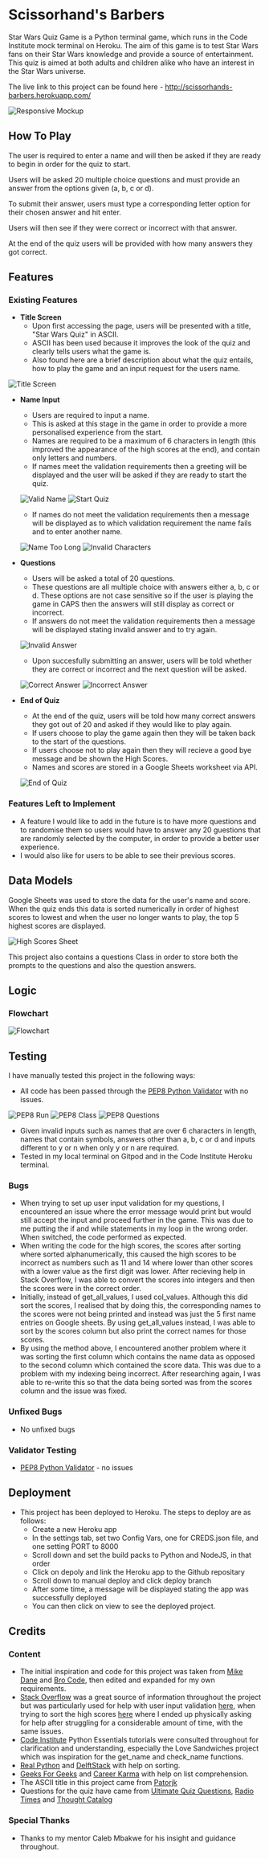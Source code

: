 # Scissorhand's Barbers

Star Wars Quiz Game is a Python terminal game, which runs in the Code Institute mock terminal on Heroku.
The aim of this game is to test Star Wars fans on their Star Wars knowledge and provide a source of entertainment. This quiz is aimed at both adults and children alike who have an interest in the Star Wars universe.

The live link to this project can be found here - http://scissorhands-barbers.herokuapp.com/

![Responsive Mockup](static/assets/img/readme/mock-up.png)

## How To Play

The user is required to enter a name and will then be asked if they are ready to begin in order for the quiz to start.

Users will be asked 20 multiple choice questions and must provide an answer from the options given (a, b, c or d).

To submit their answer, users must type a corresponding letter option for their chosen answer and hit enter.

Users will then see if they were correct or incorrect with that answer.

At the end of the quiz users will be provided with how many answers they got correct.

## Features 

### Existing Features

- __Title Screen__
  - Upon first accessing the page, users will be presented with a title, "Star Wars Quiz" in ASCII.
  - ASCII has been used because it improves the look of the quiz and clearly tells users what the game is.
  - Also found here are a brief description about what the quiz entails, how to play the game and an input request for the users name.

![Title Screen](/assets/images/home-screen.png)

- __Name Input__
  - Users are required to input a name.
  - This is asked at this stage in the game in order to provide a more personalised experience from the start.
  - Names are required to be a maximum of 6 characters in length (this improved the appearance of the high scores at the end), and contain only letters and numbers.
  - If names meet the validation requirements then a greeting will be displayed and the user will be asked if they are ready to start the quiz.

  ![Valid Name](/assets/images/greeting.png)
  ![Start Quiz](/assets/images/start-quiz.png)
  

  - If names do not meet the validation requirements then a message will be displayed as to which validation requirement the name fails and to enter another name.

  ![Name Too Long](/assets/images/invalid-data-long.png) 
  ![Invalid Characters](/assets/images/invalid-data-char.png)

- __Questions__
  - Users will be asked a total of 20 questions.
  - These questions are all multiple choice with answers either a, b, c or d. These options are not case sensitive so if the user is playing the game in CAPS then the answers will still display as correct or incorrect.
  - If answers do not meet the validation requirements then a message will be displayed stating invalid answer and to try again.

  ![Invalid Answer](/assets/images/invalid-ans.png)

  - Upon succesfully submitting an answer, users will be told whether they are correct or incorrect and the next question will be asked.

  ![Correct Answer](/assets/images/correct-ans.png)
  ![Incorrect Answer](/assets/images/incorrect-ans.png)

- __End of Quiz__
  - At the end of the quiz, users will be told how many correct answers they got out of 20 and asked if they would like to play again.
  - If users choose to play the game again then they will be taken back to the start of the questions.
  - If users choose not to play again then they will recieve a good bye message and be shown the High Scores.
  - Names and scores are stored in a Google Sheets worksheet via API.

  ![End of Quiz](/assets/images/quiz-end.png)

### Features Left to Implement

- A feature I would like to add in the future is to have more questions and to randomise them so users would have to answer any 20 guestions that are randomly selected by the computer, in order to provide a better user experience.
- I would also like for users to be able to see their previous scores.

## Data Models

Google Sheets was used to store the data for the user's name and score. When the quiz ends this data is sorted numerically in order of highest scores to lowest and when the user no longer wants to play, the top 5 highest scores are displayed.

![High Scores Sheet](/assets/images/scores-sheet.png)

This project also contains a questions Class in order to store both the prompts to the questions and also the question answers.

## Logic

### Flowchart

![Flowchart](/assets/images/flowchart.png)

## Testing

I have manually tested this project in the following ways:

- All code has been passed through the [PEP8 Python Validator](http://pep8online.com/checkresult) with no issues.

![PEP8 Run](/assets/images/pep8.png)
![PEP8 Class](/assets/images/pep8-class.png)
![PEP8 Questions](/assets/images/pep8-questions.png)

- Given invalid inputs such as names that are over 6 characters in length, names that contain symbols, answers other than a, b, c or d and inputs different to y or n when only y or n are required.
- Tested in my local terminal on Gitpod and in the Code Institute Heroku terminal.

### Bugs

- When trying to set up user input validation for my questions, I encountered an issue where the error message would print but would still accept the input and proceed further in the game. This was due to me putting the if and while statements in my loop in the wrong order. When switched, the code performed as expected.
- When writing the code for the high scores, the scores after sorting where sorted alphanumerically, this caused the high scores to be incorrect as numbers such as 11 and 14 where lower than other scores with a lower value as the first digit was lower. After recieving help in Stack Overflow, I was able to convert the scores into integers and then the scores were in the correct order.
- Initially, instead of get_all_values, I used col_values. Although this did sort the scores, I realised that by doing this, the corresponding names to the scores were not being printed and instead was just the 5 first name entries on Google sheets. By using get_all_values instead, I was able to sort by the scores column but also print the correct names for those scores.
- By using the method above, I encountered another problem where it was sorting the first column which contains the name data as opposed to the second column which contained the score data. This was due to a problem with my indexing being incorrect. After researching again, I was able to re-write this so that the data being sorted was from the scores column and the issue was fixed.

### Unfixed Bugs

- No unfixed bugs

### Validator Testing

- [PEP8 Python Validator](http://pep8online.com/checkresult) - no issues

## Deployment

- This project has been deployed to Heroku. The steps to deploy are as follows: 
  - Create a new Heroku app
  - In the settings tab, set two Config Vars, one for CREDS.json file, and one setting PORT to 8000 
  - Scroll down and set the build packs to Python and NodeJS, in that order
  - Click on depoly and link the Heroku app to the Github repositary
  - Scroll down to manual deploy and click deploy branch
  - After some time, a message will be displayed stating the app was successfully deployed
  - You can then click on view to see the deployed project.

## Credits  

### Content 

- The initial inspiration and code for this project was taken from [Mike Dane](https://www.youtube.com/watch?v=SgQhwtIoQ7o) and [Bro Code](https://www.youtube.com/watch?v=yriw5Zh406s&list=RDCMUC4SVo0Ue36XCfOyb5Lh1viQ&index=2), then edited and expanded for my own requirements.
- [Stack Overflow](https://stackoverflow.com) was a great source of information throughout the project but was particularly used for help with user input validation [here](https://stackoverflow.com/questions/71757895/user-input-validation-in-python), when trying to sort the high scores [here](https://stackoverflow.com/questions/71785967/sorting-column-b-google-sheets-api-python) where I ended up physically asking for help after struggling for a considerable amount of time, with the same issues.
- [Code Institute](https://learn.codeinstitute.net/) Python Essentials tutorials were consulted throughout for clarification and understanding, especially the Love Sandwiches project which was inspiration for the get_name and check_name functions.
- [Real Python](https://realpython.com/python-sort/) and [DelftStack](https://www.delftstack.com/howto/python/sort-list-of-lists-in-python/) with help on sorting.
- [Geeks For Geeks](https://www.geeksforgeeks.org/python-get-first-and-last-elements-of-a-list/) and [Career Karma](https://careerkarma.com/blog/python-indexerror-list-index-out-of-range/) with help on list comprehension.
- The ASCII title in this project came from [Patorjk](https://patorjk.com/software/taag/#p=display&f=Standard&t=STAR%20WARS%20QUIZ)
- Questions for the quiz have came from [Ultimate Quiz Questions](https://www.ultimatequizquestions.com/star-wars-quiz-questions/), [Radio Times](https://www.radiotimes.com/tv/sci-fi/pub-quiz-star-wars/) and [Thought Catalog](https://thoughtcatalog.com/katee-fletcher/2020/04/star-wars-trivia-questions/)

### Special Thanks

- Thanks to my mentor Caleb Mbakwe for his insight and guidance throughout.